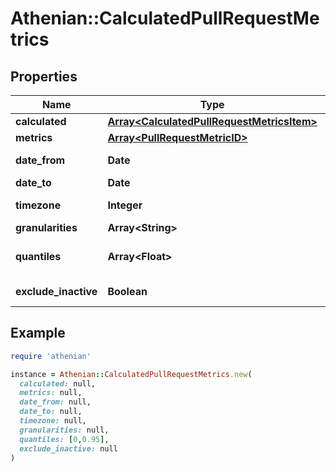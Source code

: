 # Athenian::CalculatedPullRequestMetrics

## Properties

| Name | Type | Description | Notes |
| ---- | ---- | ----------- | ----- |
| **calculated** | [**Array&lt;CalculatedPullRequestMetricsItem&gt;**](CalculatedPullRequestMetricsItem.md) | Values of the requested metrics through time. |  |
| **metrics** | [**Array&lt;PullRequestMetricID&gt;**](PullRequestMetricID.md) | Repeats &#x60;PullRequestMetricsRequest.metrics&#x60;. |  |
| **date_from** | **Date** | Repeats &#x60;PullRequestMetricsRequest.date_from&#x60;. |  |
| **date_to** | **Date** | Repeats &#x60;PullRequestMetricsRequest.date_to&#x60;. |  |
| **timezone** | **Integer** | Local time zone offset in minutes, used to adjust &#x60;date_from&#x60; and &#x60;date_to&#x60;. | [optional] |
| **granularities** | **Array&lt;String&gt;** | The splits of the specified time range. |  |
| **quantiles** | **Array&lt;Float&gt;** | Cut the distributions at certain quantiles. The default values are [0, 1] which means no cutting. | [optional] |
| **exclude_inactive** | **Boolean** | Repeats &#x60;PullRequestMetricsRequest.exclude_inactive&#x60;. |  |

## Example

```ruby
require 'athenian'

instance = Athenian::CalculatedPullRequestMetrics.new(
  calculated: null,
  metrics: null,
  date_from: null,
  date_to: null,
  timezone: null,
  granularities: null,
  quantiles: [0,0.95],
  exclude_inactive: null
)
```

